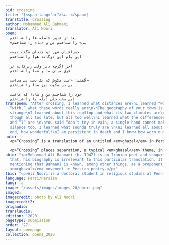 ```yaml
---
pid: crossing
title: '[<span lang="ar">بعد ‬</span>]'
transtitle: Crossing
author: Mohammad Ali Bahmani
translator: Ali Noori
poem: |
  بعد از عبور فاصله ها را شناختم‬
  «بی» را شناختم من و «با» را شناختم‬
  ‬
  جغرافیای شهر تو چندان شگفت نیست‬
  این بام این دوگانه هوا را شناختم‬
  ‬
  آخر اگرچه دیر ولی زیرکانه تر‬
  فرق میان ما و شما را شناختم‬
  ‬
  گفتی: «عبث مکوش که یک دست بی صداست»
  من در سکوت نیز صدا را شناختم‬
  ‬
  خود را شناختم من و شادا که عاقبت‬
  این سخت جان آبله پا را شناختم‬
transpoem: "After crossing, I learned what distances are\nI learned “without” and
  “with,” what these words really are\n\nThe geography of your town is not all that
  strange\nI learned about this rooftop and what its two climates are\n\nAt the end,
  though all too late, but all too well\nI learned what the differences between “you”
  and “I” are \n\nYou said “don’t try in vain, a single hand cannot make a sound”\nIn
  silence too, I learned what sounds truly are \n\nI learned all about myself at the
  end, how wonderful!\nI am persistent in death and I know how worn out my feet are\n"
note: |-
  <p>“Crossing” is a translation of an untitled <em>ghazal</em> in Persian. The <em>ghazal</em> is a poetic form central to many languages and poetic traditions, including, but not limited to, Persian, Urdu, Turkish, and Arabic, since at least the ninth century. The past few decades have seen a surge in English <em>ghazals</em>. The <em>ghazal</em> is defined by two sets of characteristics. First, the form: the “aa-ba-ca” rhyme scheme is the most recognizable formal feature of the <em>ghazal</em>; there are also rules governing meter. Second, the content: the <em>ghazal</em> tradition comes with a cluster of themes, images, devices, and conventions.</p>

  <p>“Crossing” places separation, a typical <em>ghazal</em> theme, in an urban setting. Using a curious combination of contemporary and archaic Persian, it invokes the expected characters of a <em>ghazal</em>, namely the beloved and the lover, through several less-expected juxtapositions, like the “with” and “without” prefixes. It culminates in a moment of self-reflection. Bahmani’s phrasing and style that result in a dense poem, riddled with allusions to elements from the <em>ghazal</em> tradition as well as his playful use of different registers of Persian, are not transportable into English. Nonetheless, this translation has attempted to draw out and highlight dynamic characteristics of the poem — the aforementioned juxtapositions for instance — that do lend themselves to translation into English.</p>
abio: "<p>Mohammad Ali Bahmani (b. 1942) is an Iranian poet and songwriter. Beyond
  that, his biography is irrelevant to this particular translation. It might be worth
  mentioning that Bahmani is known, among other things, as a proponent of the postmodern
  <em>ghazal</em> movement in Persian poetry.</p>"
tbio: "<p>Ali Noori is a doctoral student in religious studies at Penn. He likes <em>ghazals</em>.</p>"
language: Farsi/Persian
lang: fa
image: "/assets/images/images_20/noori.png"
image2:
imagecredit: photo by Ali Noori
imagecredit2:
origaudio:
translaudio:
edition: '2020'
pagetype: submission
order: '27'
layout: poempage
collection: poems_2020
---
```

